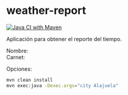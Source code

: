 weather-report
==============
[![Java CI with Maven](https://github.com/martinicr/weather-report/actions/workflows/maven.yml/badge.svg?branch=main)](https://github.com/martinicr/weather-report/actions/workflows/maven.yml)

Aplicación para obtener el reporte del tiempo.

Nombre:  
Carnet:

Opciones:

```bash
mvn clean install
mvn exec:java -Dexec.args="city Alajuela"
```